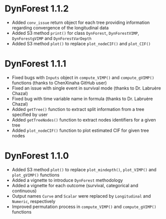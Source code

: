 # DynForest 1.1.2

-   Added `conv_issue` return object for each tree providing information regarding convergence of the longitudinal data
-   Added S3 method `print()` for class `DynForest`, `DynForestVIMP`, `DynForestgVIMP` and `DynForestVarDepth`
-   Added S3 method `plot()` to replace `plot_nodeCIF()` and `plot_CIF()`

# DynForest 1.1.1

-   Fixed bugs with `Inputs` object in `compute_VIMP()` and `compute_gVIMP()` functions (thanks to ChenXinaha GitHub user)
-   Fixed an issue with single event in survival mode (thanks to Dr. Labruère Chazal)
-   Fixed bug with time variable name in formula (thanks to Dr. Labruère Chazal)
-   Added `getTree()` function to extract split information from a tree specified by user
-   Added `getTreeNodes()` function to extract nodes identifiers for a given tree
-   Added `plot_nodeCIF()` function to plot estimated CIF for given tree nodes

# DynForest 1.1.0

-   Added S3 method `plot()` to replace `plot_mindepth()`, `plot_VIMP()` and `plot_gVIMP()` functions
-   Added a vignette to introduce `DynForest` methodology
-   Added a vignette for each outcome (survival, categorical and continuous)
-   Output names `Curve` and `Scalar` were replaced by `Longitudinal` and `Numeric`, respectively
-   Improved permutation process in `compute_VIMP()` and `compute_gVIMP()` functions
